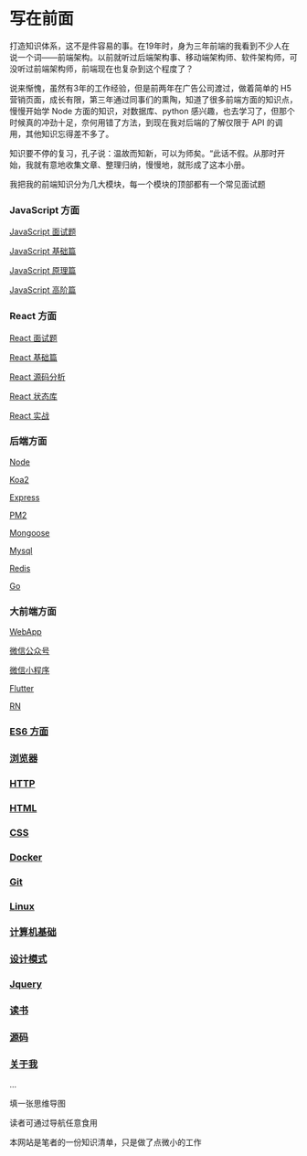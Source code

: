 # 写在前面



打造知识体系，这不是件容易的事。在19年时，身为三年前端的我看到不少人在说一个词——前端架构。以前就听过后端架构事、移动端架构师、软件架构师，可没听过前端架构师，前端现在也复杂到这个程度了？

说来惭愧，虽然有3年的工作经验，但是前两年在广告公司渡过，做着简单的 H5 营销页面，成长有限，第三年通过同事们的熏陶，知道了很多前端方面的知识点，慢慢开始学 Node 方面的知识，对数据库、python 感兴趣，也去学习了，但那个时候真的冲劲十足，奈何用错了方法，到现在我对后端的了解仅限于 API 的调用，其他知识忘得差不多了。

知识要不停的复习，孔子说：温故而知新，可以为师矣。“此话不假。从那时开始，我就有意地收集文章、整理归纳，慢慢地，就形成了这本小册。

我把我的前端知识分为几大模块，每一个模块的顶部都有一个常见面试题



### JavaScript 方面

[JavaScript 面试题](../JavaScript/面试题/)

[JavaScript 基础篇](../JavaScript/) 

[JavaScript 原理篇](../JavaScript/原理/)

[JavaScript 高阶篇](../JavaScript/高阶/)

### React 方面

[React 面试题](../React/面试题) 

[React 基础篇](../React/) 

[React 源码分析](../React/源码分析/手写React.md)

[React 状态库](../React/状态库/Redux.md)

[React 实战](../React/实战/React代码整洁.md)

### 后端方面

[Node](../Node/README.md)

[Koa2](../Koa2/README.md)

[Express](../Express/)

[PM2](../Node/PM2.md)

[Mongoose](../Mongoose/mongoose-teach.md)

[Mysql](../Mysql/mysql-teach.md)

[Redis](../Redis/redis-teach.md)

[Go](../Go/go.md)

### 大前端方面

[WebApp](../WebApp/)

[微信公众号](../WeChat/)

[微信小程序](../WxApp/)

[Flutter](../Flutter/)

[RN](../RN/)

### [ES6 方面](../ES6/)

### [浏览器](../Browser/)

### [HTTP](../HTTP/)

### [HTML](../HTML/)

### [CSS](../CSS/)

### [Docker](../Docker/)

### [Git](../Git)

### [Linux](../Linux)

### [计算机基础](../CSBasic/)

### [设计模式](../DesignPattern/发布订阅模式.md)

### [Jquery](../Jquery/高效jquery.md)

### [读书](../Read/book/)

### [源码](../Read/code/)

### [关于我](../About/about.md)



...

填一张思维导图

读者可通过导航任意食用


本网站是笔者的一份知识清单，只是做了点微小的工作

